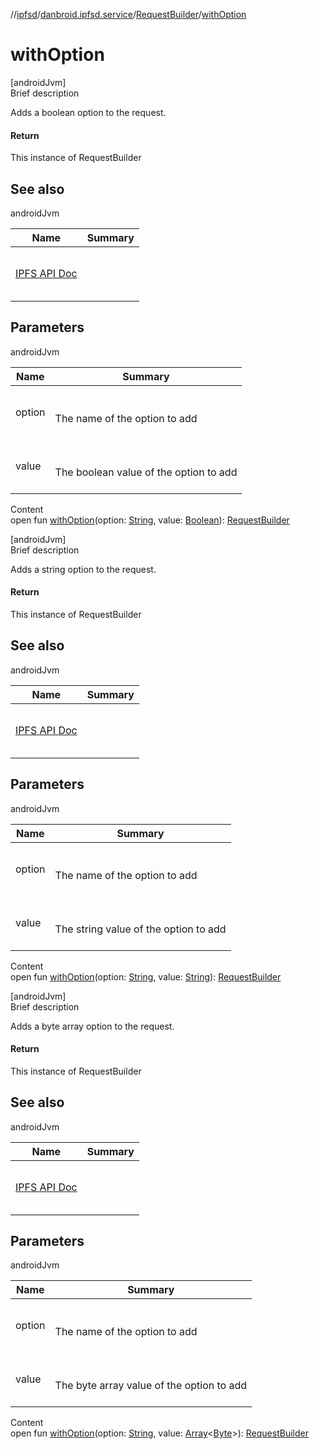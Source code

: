//[ipfsd](../../index.md)/[danbroid.ipfsd.service](../index.md)/[RequestBuilder](index.md)/[withOption](with-option.md)



# withOption  
[androidJvm]  
Brief description  


Adds a boolean option to the request.



#### Return  


This instance of RequestBuilder



## See also  
  
androidJvm  
  
|  Name|  Summary| 
|---|---|
| <a href="https://docs.ipfs.io/reference/api/http/">IPFS API Doc</a>| <br><br><br><br>
  


## Parameters  
  
androidJvm  
  
|  Name|  Summary| 
|---|---|
| option| <br><br>The name of the option to add<br><br>
| value| <br><br>The boolean value of the option to add<br><br>
  
  
Content  
open fun [withOption](with-option.md)(option: [String](https://docs.oracle.com/javase/8/docs/api/java/lang/String.html), value: [Boolean](https://kotlinlang.org/api/latest/jvm/stdlib/kotlin/-boolean/index.html)): [RequestBuilder](index.md)  


[androidJvm]  
Brief description  


Adds a string option to the request.



#### Return  


This instance of RequestBuilder



## See also  
  
androidJvm  
  
|  Name|  Summary| 
|---|---|
| <a href="https://docs.ipfs.io/reference/api/http/">IPFS API Doc</a>| <br><br><br><br>
  


## Parameters  
  
androidJvm  
  
|  Name|  Summary| 
|---|---|
| option| <br><br>The name of the option to add<br><br>
| value| <br><br>The string value of the option to add<br><br>
  
  
Content  
open fun [withOption](with-option.md)(option: [String](https://docs.oracle.com/javase/8/docs/api/java/lang/String.html), value: [String](https://docs.oracle.com/javase/8/docs/api/java/lang/String.html)): [RequestBuilder](index.md)  


[androidJvm]  
Brief description  


Adds a byte array option to the request.



#### Return  


This instance of RequestBuilder



## See also  
  
androidJvm  
  
|  Name|  Summary| 
|---|---|
| <a href="https://docs.ipfs.io/reference/api/http/">IPFS API Doc</a>| <br><br><br><br>
  


## Parameters  
  
androidJvm  
  
|  Name|  Summary| 
|---|---|
| option| <br><br>The name of the option to add<br><br>
| value| <br><br>The byte array value of the option to add<br><br>
  
  
Content  
open fun [withOption](with-option.md)(option: [String](https://docs.oracle.com/javase/8/docs/api/java/lang/String.html), value: [Array](https://kotlinlang.org/api/latest/jvm/stdlib/kotlin/-array/index.html)<[Byte](https://kotlinlang.org/api/latest/jvm/stdlib/kotlin/-byte/index.html)>): [RequestBuilder](index.md)  




